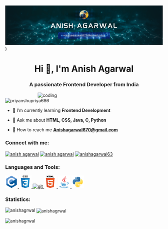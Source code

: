 ![logo](https://github.com/ANISHAGRWAL/ANISHAGRWAL/blob/main/Dark%20Blue%20White%20Futuristic%20Technology%20Company%20Slogan%20LinkedIn%20Background%20Photo.png))

<h1 align="center">Hi 👋, I'm Anish Agarwal</h1>
<h3 align="center">A passionate Frontend Developer from India</h3>

<img align="right" alt="coding" width="400" src="https://user-images.githubusercontent.com/55389276/140866485-8fb1c876-9a8f-4d6a-98dc-08c4981eaf70.gif">

<p align="left"> <img src="https://komarev.com/ghpvc/?username=priyanshupriya686&label=Profile%20views&color=0e75b6&style=flat" alt="priyanshupriya686" /> </p>

- 🌱 I’m currently learning **Frontend Development**

- 💬 Ask me about **HTML, CSS, Java, C, Python**

- 📧 How to reach me **Anishagarwal670@gmail.com**

<h3 align="left">Connect with me:</h3>
<p align="left">
<a href="[https://linkedin.com/in/anishagarwal](https://www.linkedin.com/in/anish-agarwal-0a6a32257/?utm_source=share&utm_campaign=share_via&utm_content=profile&utm_medium=android_app)" target="blank"><img align="center" src="https://raw.githubusercontent.com/rahuldkjain/github-profile-readme-generator/master/src/images/icons/Social/linked-in-alt.svg" alt="anish agarwal" height="30" width="40" /></a>
<a href="https://fb.com/anishagarwal" target="blank"><img align="center" src="https://raw.githubusercontent.com/rahuldkjain/github-profile-readme-generator/master/src/images/icons/Social/facebook.svg" alt="anish agarwal" height="30" width="40" /></a>
<a href="https://instagram.com/anishagarwal63" target="blank"><img align="center" src="https://raw.githubusercontent.com/rahuldkjain/github-profile-readme-generator/master/src/images/icons/Social/instagram.svg" alt="anishagarwal63" height="30" width="40" /></a>
</p>

<h3 align="left">Languages and Tools:</h3>
<p align="left"> 
<a href="https://www.cprogramming.com/" target="_blank" rel="noreferrer"> <img src="https://raw.githubusercontent.com/devicons/devicon/master/icons/c/c-original.svg" alt="c" width="40" height="40"/> </a> 
<a href="https://www.w3schools.com/css/" target="_blank" rel="noreferrer"> <img src="https://raw.githubusercontent.com/devicons/devicon/master/icons/css3/css3-original-wordmark.svg" alt="css3" width="40" height="40"/> </a> 
<a href="https://git-scm.com/" target="_blank" rel="noreferrer"> <img src="https://www.vectorlogo.zone/logos/git-scm/git-scm-icon.svg" alt="git" width="40" height="40"/> </a> 
<a href="https://www.w3.org/html/" target="_blank" rel="noreferrer"> <img src="https://raw.githubusercontent.com/devicons/devicon/master/icons/html5/html5-original-wordmark.svg" alt="html5" width="40" height="40"/> </a> 
<a href="https://www.java.com" target="_blank" rel="noreferrer"> <img src="https://raw.githubusercontent.com/devicons/devicon/master/icons/java/java-original.svg" alt="java" width="40" height="40"/> </a> 
<a href="https://www.python.org" target="_blank" rel="noreferrer"> <img src="https://raw.githubusercontent.com/devicons/devicon/master/icons/python/python-original.svg" alt="python" width="40" height="40"/> </a> 
</p>

<h3 align="left">Statistics:</h3>
<p><img align="left" src="https://github-readme-stats.vercel.app/api/top-langs?username=anishagrwal&show_icons=true&locale=en&layout=compact" alt="anishagrwal" /></p>

<p>&nbsp;<img align="center" src="https://github-readme-stats.vercel.app/api?username=anishagrwal&show_icons=true&locale=en" alt="anishagrwal" /></p>

<p><img align="center" src="https://github-readme-streak-stats.herokuapp.com/?user=anishagrwal&" alt="anishagrwal" /></p>

